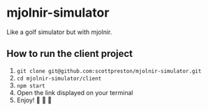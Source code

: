 # mjolnir-simulator
Like a golf simulator but with mjolnir.

## How to run the client project

 1. `git clone git@github.com:scottpreston/mjolnir-simulator.git`
 2. `cd mjolnir-simulator/client`
 3. `npm start`
 4. Open the link displayed on your terminal
 5. Enjoy! :tada: :tada: :tada:
